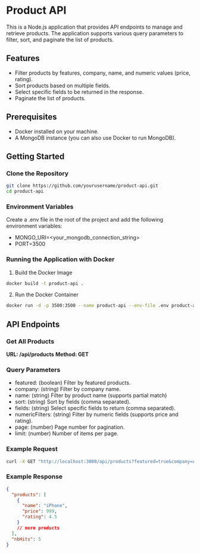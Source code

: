 # Product API

This is a Node.js application that provides API endpoints to manage and retrieve products. The application supports various query parameters to filter, sort, and paginate the list of products.

## Features

- Filter products by features, company, name, and numeric values (price, rating).
- Sort products based on multiple fields.
- Select specific fields to be returned in the response.
- Paginate the list of products.

## Prerequisites

- Docker installed on your machine.
- A MongoDB instance (you can also use Docker to run MongoDB).

## Getting Started

### Clone the Repository

```sh
git clone https://github.com/yourusername/product-api.git
cd product-api
```
### Environment Variables

Create a .env file in the root of the project and add the following environment variables:
- MONGO_URI=<your_mongodb_connection_string>
- PORT=3500

### Running the Application with Docker

1. Build the Docker Image
```sh
docker build -t product-api .
```
2. Run the Docker Container
```sh
docker run -d -p 3500:3500 --name product-api --env-file .env product-api 
```

## API Endpoints
### Get All Products
**URL: /api/products**
**Method: GET**
### Query Parameters
- featured: (boolean) Filter by featured products.
- company: (string) Filter by company name.
- name: (string) Filter by product name (supports partial match)
- sort: (string) Sort by fields (comma separated).
- fields: (string) Select specific fields to return (comma separated).
- numericFilters: (string) Filter by numeric fields (supports price and rating).
- page: (number) Page number for pagination.
- limit: (number) Number of items per page.

### Example Request
```sh
curl -X GET "http://localhost:3000/api/products?featured=true&company=Apple&sort=price,-name&fields=name,price,rating&page=2&limit=5"
```

### Example Response
```json
{
  "products": [
    {
      "name": "iPhone",
      "price": 999,
      "rating": 4.5
    }
    // more products
  ],
  "nbHits": 5
}

```